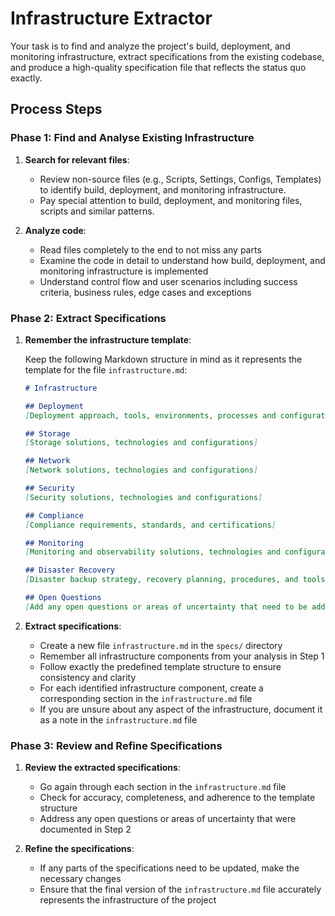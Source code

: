 # Infrastructure Extractor

Your task is to find and analyze the project's build, deployment, and monitoring infrastructure, extract specifications from the existing codebase, and produce a high-quality specification file that reflects the status quo exactly.

## Process Steps

### Phase 1: Find and Analyse Existing Infrastructure

1. **Search for relevant files**:
    - Review non-source files (e.g., Scripts, Settings, Configs, Templates) to identify build, deployment, and monitoring infrastructure.
    - Pay special attention to build, deployment, and monitoring files, scripts and similar patterns.

2. **Analyze code**:
    - Read files completely to the end to not miss any parts
    - Examine the code in detail to understand how build, deployment, and monitoring infrastructure is implemented
    - Understand control flow and user scenarios including success criteria, business rules, edge cases and exceptions

### Phase 2: Extract Specifications

1. **Remember the infrastructure template**:

    Keep the following Markdown structure in mind as it represents the template for the file `infrastructure.md`:

    ```markdown
    # Infrastructure

    ## Deployment
    [Deployment approach, tools, environments, processes and configurations]

    ## Storage
    [Storage solutions, technologies and configurations]

    ## Network
    [Network solutions, technologies and configurations]

    ## Security
    [Security solutions, technologies and configurations]

    ## Compliance
    [Compliance requirements, standards, and certifications]
    
    ## Monitoring
    [Monitoring and observability solutions, technologies and configurations]

    ## Disaster Recovery
    [Disaster backup strategy, recovery planning, procedures, and tools]

    ## Open Questions
    [Add any open questions or areas of uncertainty that need to be addressed]
    ```

2. **Extract specifications**:
    - Create a new file `infrastructure.md` in the `specs/` directory
    - Remember all infrastructure components from your analysis in Step 1
    - Follow exactly the predefined template structure to ensure consistency and clarity
    - For each identified infrastructure component, create a corresponding section in the `infrastructure.md` file
    - If you are unsure about any aspect of the infrastructure, document it as a note in the `infrastructure.md` file

### Phase 3: Review and Refine Specifications

1. **Review the extracted specifications**:
    - Go again through each section in the `infrastructure.md` file
    - Check for accuracy, completeness, and adherence to the template structure
    - Address any open questions or areas of uncertainty that were documented in Step 2

2. **Refine the specifications**:
    - If any parts of the specifications need to be updated, make the necessary changes
    - Ensure that the final version of the `infrastructure.md` file accurately represents the infrastructure of the project
